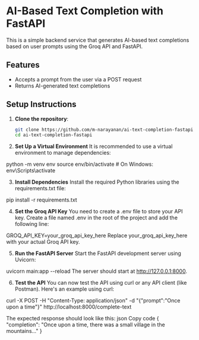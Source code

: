# AI-Based Text Completion with FastAPI

This is a simple backend service that generates AI-based text completions based on user prompts using the Groq API and FastAPI.

## Features
- Accepts a prompt from the user via a POST request
- Returns AI-generated text completions

## Setup Instructions

1. **Clone the repository**:
   ```bash
   git clone https://github.com/m-narayanan/ai-text-completion-fastapi
   cd ai-text-completion-fastapi


2. **Set Up a Virtual Environment**
It is recommended to use a virtual environment to manage dependencies:


python -m venv env
source env/bin/activate  # On Windows: env\Scripts\activate

3. **Install Dependencies**
Install the required Python libraries using the requirements.txt file:


pip install -r requirements.txt


4. **Set the Groq API Key**
You need to create a .env file to store your API key. Create a file named .env in the root of the project and add the following line:


GROQ_API_KEY=your_groq_api_key_here
Replace your_groq_api_key_here with your actual Groq API key.

5. **Run the FastAPI Server**
Start the FastAPI development server using Uvicorn:

uvicorn main:app --reload
The server should start at http://127.0.0.1:8000.

6. **Test the API**
You can now test the API using curl or any API client (like Postman). Here's an example using curl:

curl -X POST -H "Content-Type: application/json" -d "{\"prompt\":\"Once upon a time\"}" http://localhost:8000/complete-text


The expected response should look like this:
json
Copy code
{
  "completion": "Once upon a time, there was a small village in the mountains..."
}


